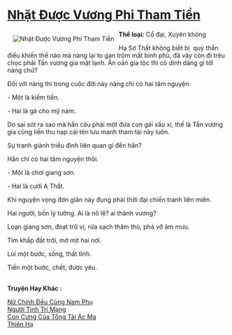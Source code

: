 <a href="https://utruyen.com/truyen/nhat-duoc-vuong-phi-tham-tien/19131/" title="Nhặt Được Vương Phi Tham Tiền"><h1>Nhặt Được Vương Phi Tham Tiền</h1></a><div style="display:table"><img align="right" style="float: left; padding: 10px;" src="https://utruyen.com/images/story/200x260/nhat-duoc-vuong-phi-tham-tien.jpg" alt="Nhặt Được Vương Phi Tham Tiền"><b>Thể loại:</b> Cổ đại, Xuyên không<p></p>Hạ Sơ Thất không biết bị  quỷ thần điều khiến thế nào mà nàng lại to gan trộm mất binh phù, đã vậy còn đi trêu chọc phải Tấn vương gia mặt lạnh. Ân oán gia tộc thì có dính dáng gì tới nàng chứ?<p></p>Đối với nàng thì trong cuộc đời này nàng chỉ có hai tâm nguyện:<p></p>- Một là kiếm tiền.<p></p>- Hai là gả cho mỹ nam.<p></p>Do sai sót ra sao mà hắn câu phải một đứa con gái xấu xí, thế là Tấn vương gia cũng liền thu nạp cái tên lưu manh tham tài này luôn.<p></p>Sự tranh giành triều đình liên quan gì đến hắn?<p></p>Hắn chỉ có hai tâm nguyện thôi.<p></p>- Một là chơi giang sơn.<p></p>- Hai là cưới A Thất.<p></p>Khi nguyện vọng đơn giản này đụng phải thời đại chiến tranh liên miên.<p></p>Hai người, bốn lý tưởng. Ai là nô lệ? ai thành vương?<p></p>Loạn giang sơn, đoạt trữ vị, rửa sạch thâm thù, phá vỡ âm mưu.<p></p>Tìm khắp đất trời, mờ mịt hai nơi.<p></p>Lùi một bước, sống, thất tình.<p></p>Tiến một bước, chết, được yêu.</div><p><br><b>Truyện Hay Khác :</b></p><a href="https://utruyen.com/truyen/nu-chinh-deu-cung-nam-phu/19191/" alt="Nữ Chính Đều Cùng Nam Phụ">Nữ Chính Đều Cùng Nam Phụ</a><br/><a href="https://truyenngontinhay.wordpress.com/2019/10/03/nguoi-tinh-tri-mang/" alt="Người Tình Trí Mạng">Người Tình Trí Mạng</a><br/><a href="https://github.com/quanluxury/ngontinhhot/tree/master/truyenhay/19175/" alt="Con Cưng Của Tổng Tài Ác Ma">Con Cưng Của Tổng Tài Ác Ma</a><br/><a href="https://github.com/quanluxury/ngontinhhot/tree/master/truyenhay/21620/" alt="Thiên Hạ">Thiên Hạ</a><br/>